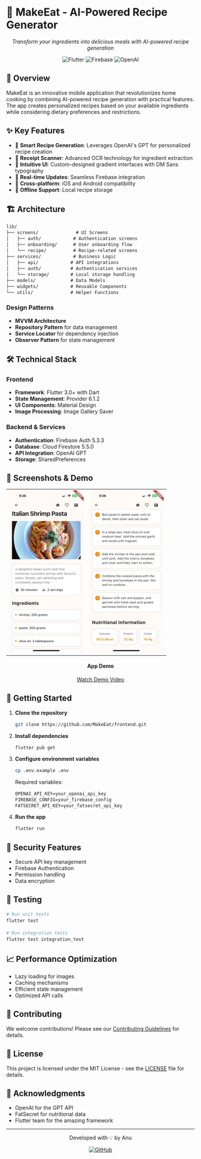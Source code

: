 # 🍳 MakeEat - AI-Powered Recipe Generator

<div align="center">
  <p><em>Transform your ingredients into delicious meals with AI-powered recipe generation</em></p>

  <!-- Add badges here -->
  <p>
    <img src="https://img.shields.io/badge/Flutter-3.0+-02569B?style=for-the-badge&logo=flutter&logoColor=white" alt="Flutter"/>
    <img src="https://img.shields.io/badge/Firebase-FFCA28?style=for-the-badge&logo=firebase&logoColor=black" alt="Firebase"/>
    <img src="https://img.shields.io/badge/OpenAI-412991?style=for-the-badge&logo=openai&logoColor=white" alt="OpenAI"/>
  </p>
</div>

## 🌟 Overview

MakeEat is an innovative mobile application that revolutionizes home cooking by combining AI-powered recipe generation with practical features. The app creates personalized recipes based on your available ingredients while considering dietary preferences and restrictions.

## ✨ Key Features

- 🤖 **Smart Recipe Generation**: Leverages OpenAI's GPT for personalized recipe creation
- 📸 **Receipt Scanner**: Advanced OCR technology for ingredient extraction
- 🎨 **Intuitive UI**: Custom-designed gradient interfaces with DM Sans typography
- 🔄 **Real-time Updates**: Seamless Firebase integration
- 📱 **Cross-platform**: iOS and Android compatibility
- 💾 **Offline Support**: Local recipe storage

## 🏗️ Architecture

```
lib/
├── screens/              # UI Screens
│   ├── auth/            # Authentication screens
│   ├── onboarding/      # User onboarding flow
│   └── recipe/          # Recipe-related screens
├── services/            # Business Logic
│   ├── api/            # API integrations
│   ├── auth/           # Authentication services
│   └── storage/        # Local storage handling
├── models/             # Data Models
├── widgets/            # Reusable Components
└── utils/              # Helper Functions
```

### Design Patterns
- **MVVM Architecture**
- **Repository Pattern** for data management
- **Service Locator** for dependency injection
- **Observer Pattern** for state management

## 🛠️ Technical Stack

### Frontend
- **Framework**: Flutter 3.0+ with Dart
- **State Management**: Provider 6.1.2
- **UI Components**: Material Design
- **Image Processing**: Image Gallery Saver

### Backend & Services
- **Authentication**: Firebase Auth 5.3.3
- **Database**: Cloud Firestore 5.5.0
- **API Integration**: OpenAI GPT
- **Storage**: SharedPreferences

## 📱 Screenshots & Demo

<div align="center">
  <table>
    <tr>
      <td><img src="assets/screenshots/screenshot1.jpeg" width="200" alt="Recipe Generation"/></td>
      <td><img src="assets/screenshots/screenshot2.jpeg" width="200" alt="Recipe Details"/></td>
    </tr>
  </table>
  
  <h4>App Demo</h4>
  <a href="assets/screenshots/screenrecord.mp4">Watch Demo Video</a>
</div>

## 🚀 Getting Started

1. **Clone the repository**  
   ```bash
   git clone https://github.com/MakeEat/frontend.git
   ```

2. **Install dependencies**
   ```bash
   flutter pub get
   ```

3. **Configure environment variables**
   ```bash
   cp .env.example .env
   ```
   Required variables:
   ```
   OPENAI_API_KEY=your_openai_api_key
   FIREBASE_CONFIG=your_firebase_config
   FATSECRET_API_KEY=your_fatsecret_api_key
   ```

4. **Run the app**
   ```bash
   flutter run
   ```

## 🔐 Security Features

- Secure API key management
- Firebase Authentication
- Permission handling
- Data encryption

## 🧪 Testing

```bash
# Run unit tests
flutter test

# Run integration tests
flutter test integration_test
```

## 📈 Performance Optimization

- Lazy loading for images
- Caching mechanisms
- Efficient state management
- Optimized API calls

## 🤝 Contributing

We welcome contributions! Please see our [Contributing Guidelines](CONTRIBUTING.md) for details.

## 📄 License

This project is licensed under the MIT License - see the [LICENSE](LICENSE) file for details.

## 🙏 Acknowledgments

- OpenAI for the GPT API
- FatSecret for nutritional data
- Flutter team for the amazing framework

---
<div align="center">
  <p>Developed with 💡 by Anu</p>
  <p>
    <a href="https://github.com/yourusername">
      <img src="https://img.shields.io/badge/GitHub-100000?style=for-the-badge&logo=github&logoColor=white" alt="GitHub"/>
    </a>
  </p>
</div>

